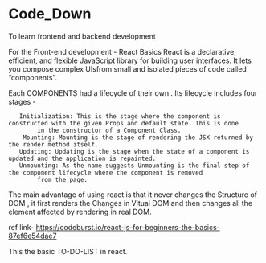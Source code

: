 # Code_Down
To learn frontend and backend development 

For the Front-end development - React Basics
  React is a declarative, efficient, and flexible JavaScript library for building user interfaces. It lets you compose complex
  UIsfrom small and isolated pieces of code called “components”. 
  
  Each COMPONENTS had a lifecycle of their own . Its lifecycle includes four stages - 
  
       Initialization: This is the stage where the component is constructed with the given Props and default state. This is done 
            in the constructor of a Component Class.
        Mounting: Mounting is the stage of rendering the JSX returned by the render method itself.
       Updating: Updating is the stage when the state of a component is updated and the application is repainted.
       Unmounting: As the name suggests Unmounting is the final step of the component lifecycle where the component is removed
            from the page.

  The main advantage of using react is that it never changes the Structure of DOM , it first renders the Changes in Vitual DOM and
  then changes all the element affected by rendering in real DOM.
  
  
  ref link-  https://codeburst.io/react-js-for-beginners-the-basics-87ef6e54dae7
  
  
  This the basic TO-DO-LIST in react.
